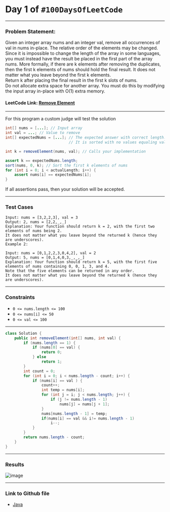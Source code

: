 # Day 1 of `#100DaysOfLeetCode`

___
### Problem Statement:  
Given an integer array nums and an integer val, remove all occurrences of val in nums in-place. The relative order of the elements may be changed.  
Since it is impossible to change the length of the array in some languages, you must instead have the result be placed in the first part of the array nums. More formally, if there are k elements after removing the duplicates, then the first k elements of nums should hold the final result. It does not matter what you leave beyond the first k elements.  
Return k after placing the final result in the first k slots of nums.  
Do not allocate extra space for another array. You must do this by modifying the input array in-place with O(1) extra memory.

#### LeetCode Link: [Remove Element](https://leetcode.com/problems/remove-element/)
___

For this program a custom judge will test the solution
```java 
int[] nums = [...]; // Input array
int val = ...; // Value to remove
int[] expectedNums = [...]; // The expected answer with correct length.
                            // It is sorted with no values equaling val.

int k = removeElement(nums, val); // Calls your implementation

assert k == expectedNums.length;
sort(nums, 0, k); // Sort the first k elements of nums
for (int i = 0; i < actualLength; i++) {
    assert nums[i] == expectedNums[i];
}
```
If all assertions pass, then your solution will be accepted.
___

### Test Cases
```
Input: nums = [3,2,2,3], val = 3
Output: 2, nums = [2,2,_,_]
Explanation: Your function should return k = 2, with the first two elements of nums being 2.
It does not matter what you leave beyond the returned k (hence they are underscores).
Example 2:
```
```
Input: nums = [0,1,2,2,3,0,4,2], val = 2
Output: 5, nums = [0,1,4,0,3,_,_,_]
Explanation: Your function should return k = 5, with the first five elements of nums containing 0, 0, 1, 3, and 4.
Note that the five elements can be returned in any order.
It does not matter what you leave beyond the returned k (hence they are underscores).
```
___

### Constraints 
* `0 <= nums.length <= 100`  
* `0 <= nums[i] <= 50`  
* `0 <= val <= 100`  
___

```java
class Solution {
    public int removeElement(int[] nums, int val) {
        if (nums.length == 1) {
            if (nums[0] == val) {
                return 0;
            } else
                return 1;
        }
        int count = 0;
        for (int i = 0; i < nums.length - count; i++) {
            if (nums[i] == val ) {
                count++;
                int temp = nums[i];
                for (int j = i; j < nums.length; j++) {
                    if (j != nums.length - 1)
                        nums[j] = nums[j + 1];
                }
                nums[nums.length - 1] = temp;
                if(nums[i] == val && i!= nums.length - 1) 
                    i--;
            }
        }
        return nums.length - count;
    }
}
```
___
### Results
![image](https://user-images.githubusercontent.com/31382363/200379057-77760859-8645-4ae2-b79c-257caf5545ad.png)
___

### Link to Github file  
* [Java](https://github.com/studentdevelops/100DaysOfLeetCode/blob/main/Day1_Remove_Element/code.java)

